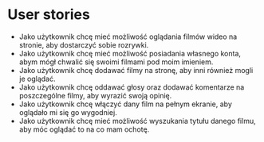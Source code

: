 # User stories
* Jako użytkownik chcę mieć możliwość oglądania filmów wideo na stronie, aby dostarczyć sobie rozrywki.
* Jako użytkownik chcę mieć możliwość posiadania własnego konta, abym mógł chwalić się swoimi filmami pod moim imieniem.
* Jako użytkownik chcę dodawać filmy na stronę, aby inni również mogli je oglądać.
* Jako użytkownik chcę oddawać głosy oraz dodawać komentarze na poszczególne filmy, aby wyrazić swoją opinię.
* Jako użytkownik chcę włączyć dany film na pełnym ekranie, aby oglądało mi się go wygodniej. 
* Jako użytkownik chcę mieć możliwość wyszukania tytułu danego filmu, aby móc oglądać to na co mam ochotę.
